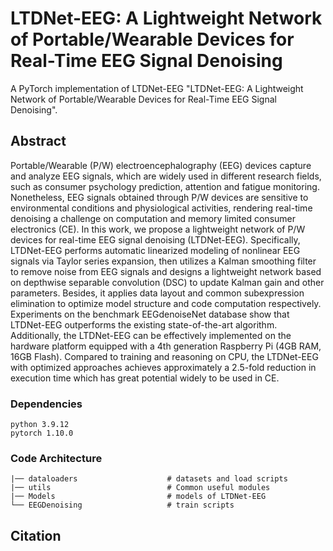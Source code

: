 # LTDNet-EEG: A Lightweight Network of Portable/Wearable Devices for Real-Time EEG Signal Denoising

A PyTorch implementation of LTDNet-EEG "LTDNet-EEG: A Lightweight Network of Portable/Wearable Devices for Real-Time EEG Signal Denoising". 

## Abstract

Portable/Wearable (P/W) electroencephalography (EEG) devices capture and analyze EEG signals, which are widely used in different research fields, such as consumer psychology prediction, attention and fatigue monitoring. Nonetheless, EEG signals obtained through P/W devices are sensitive to environmental conditions and physiological activities, rendering real-time denoising a challenge on computation and memory limited consumer electronics (CE). In this work, we propose a lightweight network of P/W devices for real-time EEG signal denoising (LTDNet-EEG). Specifically, LTDNet-EEG performs automatic linearized modeling of nonlinear EEG signals via Taylor series expansion, then utilizes a Kalman smoothing filter to remove noise from EEG signals and designs a lightweight network based on depthwise separable convolution (DSC) to update Kalman gain and other parameters. Besides, it applies data layout and common subexpression elimination to optimize model structure and code computation respectively. Experiments on the benchmark EEGdenoiseNet database show that LTDNet-EEG outperforms the existing state-of-the-art algorithm. Additionally, the LTDNet-EEG can be effectively implemented on the hardware platform equipped with a 4th generation Raspberry Pi (4GB RAM, 16GB Flash). Compared to training and reasoning on CPU, the LTDNet-EEG with optimized approaches achieves approximately a 2.5-fold reduction in execution time which has great potential widely to be used in CE.

### Dependencies

```
python 3.9.12
pytorch 1.10.0
```

### Code Architecture

```
|── dataloaders                    # datasets and load scripts
|── utils                          # Common useful modules
|── Models                         # models of LTDNet-EEG
└── EEGDenoising                   # train scripts
```

## Citation
